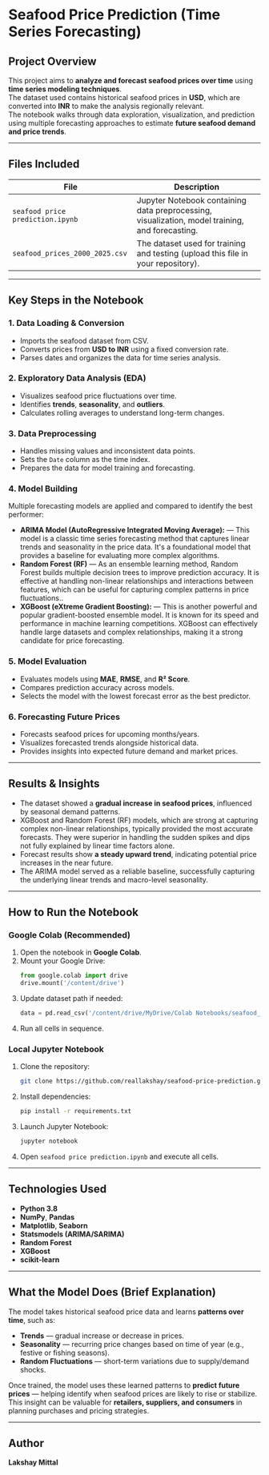 #  Seafood Price Prediction (Time Series Forecasting)

##  Project Overview
This project aims to **analyze and forecast seafood prices over time** using **time series modeling techniques**.  
The dataset used contains historical seafood prices in **USD**, which are converted into **INR** to make the analysis regionally relevant.  
The notebook walks through data exploration, visualization, and prediction using multiple forecasting approaches to estimate **future seafood demand and price trends**.

---

##  Files Included
| File | Description |
|------|--------------|
| `seafood price prediction.ipynb` | Jupyter Notebook containing data preprocessing, visualization, model training, and forecasting. |
| `seafood_prices_2000_2025.csv` | The dataset used for training and testing (upload this file in your repository). |

---

##  Key Steps in the Notebook

### 1. **Data Loading & Conversion**
- Imports the seafood dataset from CSV.
- Converts prices from **USD to INR** using a fixed conversion rate.
- Parses dates and organizes the data for time series analysis.

### 2. **Exploratory Data Analysis (EDA)**
- Visualizes seafood price fluctuations over time.
- Identifies **trends**, **seasonality**, and **outliers**.
- Calculates rolling averages to understand long-term changes.

### 3. **Data Preprocessing**
- Handles missing values and inconsistent data points.
- Sets the `Date` column as the time index.
- Prepares the data for model training and forecasting.

### 4. **Model Building**
Multiple forecasting models are applied and compared to identify the best performer:
- **ARIMA Model (AutoRegressive Integrated Moving Average):** — This model is a classic time series forecasting method that captures linear trends and seasonality in the price data. It's a foundational model that provides a baseline for evaluating more complex algorithms.
- **Random Forest (RF)** —  As an ensemble learning method, Random Forest builds multiple decision trees to improve prediction accuracy. It is effective at handling non-linear relationships and interactions between features, which can be useful for capturing complex patterns in price fluctuations..
- **XGBoost (eXtreme Gradient Boosting):** —  This is another powerful and popular gradient-boosted ensemble model. It is known for its speed and performance in machine learning competitions. XGBoost can effectively handle large datasets and complex relationships, making it a strong candidate for price forecasting.

### 5. **Model Evaluation**
- Evaluates models using **MAE**, **RMSE**, and **R² Score**.
- Compares prediction accuracy across models.
- Selects the model with the lowest forecast error as the best predictor.

### 6. **Forecasting Future Prices**
- Forecasts seafood prices for upcoming months/years.
- Visualizes forecasted trends alongside historical data.
- Provides insights into expected future demand and market prices.

---

## Results & Insights
- The dataset showed a **gradual increase in seafood prices**, influenced by seasonal demand patterns.  
- XGBoost and Random Forest (RF) models, which are strong at capturing complex non-linear relationships, typically provided the most accurate forecasts. They were superior in handling the sudden spikes and dips not fully explained by linear time factors alone.  
- Forecast results show **a steady upward trend**, indicating potential price increases in the near future.
- The ARIMA model served as a reliable baseline, successfully capturing the underlying linear trends and macro-level seasonality.

---

##  How to Run the Notebook

###  Google Colab (Recommended)
1. Open the notebook in **Google Colab**.  
2. Mount your Google Drive:
   ```python
   from google.colab import drive
   drive.mount('/content/drive')
   ```
3. Update dataset path if needed:
   ```python
   data = pd.read_csv('/content/drive/MyDrive/Colab Notebooks/seafood_prices.csv')
   ```
4. Run all cells in sequence.

###  Local Jupyter Notebook
1. Clone the repository:
   ```bash
   git clone https://github.com/reallakshay/seafood-price-prediction.git
   ```
2. Install dependencies:
   ```bash
   pip install -r requirements.txt
   ```
3. Launch Jupyter Notebook:
   ```bash
   jupyter notebook
   ```
4. Open `seafood price prediction.ipynb` and execute all cells.

---

##  Technologies Used
- **Python 3.8**
- **NumPy**, **Pandas**
- **Matplotlib**, **Seaborn**
- **Statsmodels (ARIMA/SARIMA)**
- **Random Forest**
- **XGBoost**
- **scikit-learn**

---

## What the Model Does (Brief Explanation)
The model takes historical seafood price data and learns **patterns over time**, such as:
- **Trends** — gradual increase or decrease in prices.  
- **Seasonality** — recurring price changes based on time of year (e.g., festive or fishing seasons).  
- **Random Fluctuations** — short-term variations due to supply/demand shocks.

Once trained, the model uses these learned patterns to **predict future prices** — helping identify when seafood prices are likely to rise or stabilize.  
This insight can be valuable for **retailers, suppliers, and consumers** in planning purchases and pricing strategies.

---

##  Author
**Lakshay Mittal**  
 
